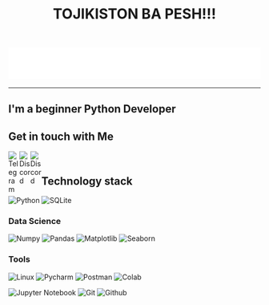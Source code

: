 <h1 align="center">TOJIKISTON BA PESH!!!</h1>
<br>

![Header](name.svg)


***
## I'm a beginner Python Developer
## Get in touch with Me

[<img align="left" alt="Telegram" width="22px" src="https://upload.wikimedia.org/wikipedia/commons/8/82/Telegram_logo.svg"/>](https://www.t.me/ahror_haydarov)

[<img align='left' alt='Discord' width='22px' src="https://www.svgrepo.com/show/353655/discord-icon.svg">](https://discord.com/channels/@haidarov_a)

[<img align='left' alt='Discord' width='22px' src="https://www.svgrepo.com/show/452229/instagram-1.svg">](https://instagram.com/ahror__haydarov) 
<br>

## Technology stack

![Python](https://shields.io/badge/-Python-yellow?style=for-the-badge&logo=python)
![SQLite](https://shields.io/badge/-SQLite-Blue?style=for-the-badge&logo=SQLite&logoColor=blue)

### Data Science

![Numpy](https://img.shields.io/badge/-Numpy-purple?style=for-the-badge&logo=Numpy&logoColor=blue)
![Pandas](https://img.shields.io/badge/-Pandas-EEE8AA?style=for-the-badge&logo=Pandas&logoColor=2d004d)
![Matplotlib](https://img.shields.io/badge/-Matplotlib-008080?style=for-the-badge&logo=Matplotlib&logoColor=white)
![Seaborn](https://img.shields.io/badge/-Seaborn-3771A1?style=for-the-badge&logo=Seaborn&logoColor=white)


### Tools

![Linux](https://shields.io/badge/-Linux-e6c300?style=for-the-badge&logo=Linux&logoColor=black)
![Pycharm](https://shields.io/badge/-Pycharm-00ff99?style=for-the-badge&logo=Pycharm&logoColor=black)
![Postman](https://shields.io/badge/-Postman-white?style=for-the-badge&logo=Postman&logoColor=ff9933)
![Colab](https://shields.io/badge/-Colab-6b5b29?style=for-the-badge&logo=googlecolab&logoColor=yellow)

![Jupyter Notebook](https://shields.io/badge/-Jupyter-ff9933?style=for-the-badge&logo=Jupyter&logoColor=black)
![Git](https://shields.io/badge/-Git-7a5c33?style=for-the-badge&logo=Git&logoColor=e36100)
![Github](https://shields.io/badge/-Github-3630cf?style=for-the-badge&logo=Github&logoColor=black)

